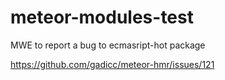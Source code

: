 # meteor-modules-test
MWE to report a bug to ecmasript-hot package

https://github.com/gadicc/meteor-hmr/issues/121
